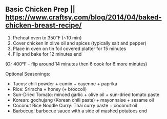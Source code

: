 ## Basic Chicken Prep || https://www.craftsy.com/blog/2014/04/baked-chicken-breast-recipe/

1. Preheat oven to 350℉ (~10 min)
2. Cover chicken in olive oil and spices (typically salt and pepper)
3. Place in oven on tin foil covered platter for 15 minutes
4. Flip and bake for 12 minutes
end

(Or 400°F - flip around 14 minutes then 6 cook for 6 more minutes)

Optional Seasonings:

- Tacos: chili powder + cumin + cayenne + paprika
- Rice: Sriracha + honey (+ broccoli)
- Sun-Dried Tomato: minced garlic + olive oil + sun-dried tomato paste
- Korean: gochujang (Korean chili paste) + mayonnaise + sesame oil
- Coconut Rice Noodle Curry: Thai curry paste + coconut oil
- Barbecue: barbecue sauce with a side of mashed potatoes
end